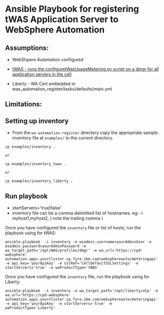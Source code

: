 # Ansible Playbook for registering tWAS Application Server to WebSphere Automation

## Assumptions:

 - WebShpere Automation configured

 - [tWAS - runs the configuretWasUsageMetering.py script on a dmgr for all application servers in the cell](https://www.ibm.com/docs/en/ws-automation?topic=vulnerabilities-adding-websphere-application-server-server) 
 -  Liberty - WA Cert embedded in was_automation_register/tasks/defaults/main.yml

## Limitations:

## Setting up inventory

- From the `wa-automation-register` directory copy the appropriate sample inventory file at `examples/` to the  current directory.

```
cp examples/inventory .

or

cp examples/inventory_twas .

or

cp examples/inventory_liberty .
```

## Run playbook

- startServers='true|false'
- inventory file can be a comma delimitted list of hostnames. eg: -i myhost1,myhost2,  ( note the trailing comma )

Once you have configured the `inventory` file or list of hosts, run the playbook using for tWAS:
```
ansible-playbook  -i inventory -e wsadmin_username=yourAdminUser -e wsadmin_password=yourAdminPassword -e wa_target_path='/opt/WAS/profiles/dmgr' -e wa_url='https://cpd-websphere-automation.apps.yourCluster.cp.fyre.ibm.com/websphereauto/meteringapi' -e api_key='yourApiKey' -e sslRef='CellDefaultSSLSettings' -e startServers='true' -e waProductType='tWAS'
```

Once you have configured the `inventory` file, run the playbook using for Liberty:
```
ansible-playbook  -i inventory -e wa_target_path='/opt/liberty/wlp' -e wa_url='https://cpd-websphere-automation.apps.yourCluster.cp.fyre.ibm.com/websphereauto/meteringapi' -e api_key='yourApiKey' -e startServers='true' -e waProductType='Liberty'
```
